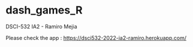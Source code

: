 # dash_games_R

DSCI-532 IA2 - Ramiro Mejia

Please check the app : https://dsci532-2022-ia2-ramiro.herokuapp.com/
